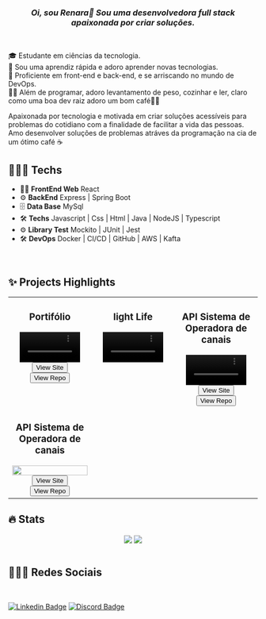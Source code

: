 ### _<div align="center"> Oi, sou Renara👋 Sou uma desenvolvedora full stack apaixonada por criar soluções. </div>_

<br>

🎓 Estudante em ciências da tecnologia.
<br>
🧠 Sou uma aprendiz rápida e adoro aprender novas tecnologias.
<br>
💪 Proficiente em front-end e back-end, e se arriscando no mundo de DevOps.
<br>
🏋️‍♂️ Além de programar, adoro levantamento de peso, cozinhar e ler, claro como uma boa dev raiz adoro um bom café👨‍🍳

<p>
  Apaixonada por tecnologia e motivada em criar soluções acessíveis para problemas do cotidiano com a finalidade de facilitar a vida das pessoas. Amo desenvolver soluções de problemas atráves da programação na cia de um ótimo café ☕

<br>

## 👨🏻‍💻 Techs 
 - 👨‍💻 **FrontEnd Web**  React 
 - ⚙️ **BackEnd** Express | Spring Boot 
 - 🗄️ **Data Base** MySql 
 - 🛠️ **Techs** Javascript | Css | Html | Java | NodeJS | Typescript
 - ⚙️ **Library Test** Mockito | JUnit | Jest 
 - 🛠️ **DevOps** Docker | CI/CD | GitHub | AWS | Kafta  
<br>

## ✨ Projects Highlights

<table>
    <tr>
    <td width="33%" valign="top">
      <div align="center">
        <h3>Portifólio </h3>
        <video width="80%" controls autoPlay mute src="https://github.com/Ar3secchim/Project-Portifolio-web/assets/82913620/e489373d-b879-4833-8e18-1dcf356dad5b">
        </video>
        <br>
        <div >
        <a href="https://www.renara.dev/" target="_blank">
          <button>View Site</button>
        </a>    
           <br>
        <a href="https://github.com/Ar3secchim/Project-Portifolio-web" target="_blank">
          <button>View Repo</button>
        </a>
        </div>
      </div>
    </td>
     <td width="33%" valign="top">
      <div align="center">
        <h3>light Life</h3>
         <video width="80%" controls autoPlay mute src="https://github.com/user-attachments/assets/630e33d4-f125-4336-9b04-c26f2fad37b0">
        <br>
        <div >
        <a href="https://github.com/Ar3secchim/light-life-web/tree/development" target="_blank">
          <button>View Site</button>
        </a>    
           <br>
        <a href="https://project-77-days.vercel.app/" target="_blank">
          <button>View Repo</button>
        </a>
        </div>
      </div>
    </td>
       </td>
     <td width="33%" valign="top">
      <div align="center">
        <h3>API Sistema de Operadora de canais</h3>
         <video width="80%" controls autoPlay mute src="https://github.com/user-attachments/assets/79a74dcd-1f2e-495e-8185-bc3d3f142533">
        </video>
        <br>
        <div >
        <a href="https://test-fullstack-fusion.vercel.app/" target="_blank">
          <button>View Site</button>
        </a>    
           <br>
        <a href="https://github.com/Ar3secchim/test-fullstack-fusion" target="_blank">
          <button>View Repo</button>
        </a>
        </div>
      </div>
    </td>
  
   <tr>
      <td width="33%" valign="top">
      <div align="center">
        <h3>API Sistema de Operadora de canais</h3>
<img width="100%" src="https://media.licdn.com/dms/image/D5612AQHMnuK8Q2uOJw/article-cover_image-shrink_720_1280/0/1656211032749?e=2147483647&v=beta&t=XiqW4LodkqZsoyErRlIxFaoWLGEunkSHjzEm-7ugVqQ"/>
        <br>
        <div >
        <a href="https://github.com/Ar3secchim/Channel-Subscription-Service" target="_blank">
          <button>View Site</button>
        </a>    
           <br>
        <a href="https://github.com/Ar3secchim/Channel-Subscription-Service" target="_blank">
          <button>View Repo</button>
        </a>
        </div>
      </div>
    </td>
  </tr>
  </tr>
</table>


## 🔥 Stats 

<div align="center">
  <img src="https://github-readme-stats.vercel.app/api/top-langs/?username=Ar3secchim&layout=compact&hide_border=true&theme=transparent" align="center" />
  
  <img src="https://github-readme-streak-stats.herokuapp.com?user=Ar3secchim&theme=transparent&hide_border=true" align="center" />
</div>  
<br>

## 👨🏻‍💻 Redes Sociais
<br>

[![Linkedin Badge](https://img.shields.io/badge/-Linkedin-blue?style=for-the-badge&logo=Linkedin&logoColor=white&link=https://github.com/arthurspk)](https://www.linkedin.com/in/renarasecchim/)
[![Discord Badge](https://img.shields.io/badge/Discord-5865F2?style=for-the-badge&logo=discord&logoColor=white)](https://discord.gg/f8q7Rh5d)
